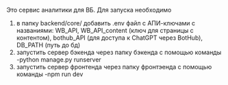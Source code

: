 Это сервис аналитики для ВБ. Для запуска необходимо 
1) в папку backend/core/ добавить .env файл с АПИ-ключами с названиями:
   WB_API,
   WB_API_content (ключ для страницы с контентом),
   bothub_API (для доступа к ChatGPT через BotHub),
   DB_PATH (путь до бд)
2) запустить сервер бэкенда через папку бэкенда с помощью команды -python manage.py runserver
3) запустить сервер фронтенда через папку фронтэенда с помощью команды -npm run dev
